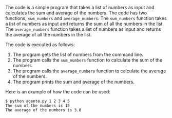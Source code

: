 The code is a simple program that takes a list of numbers as input and calculates the sum and average of the numbers. The code has two functions, `sum_numbers` and `average_numbers`. The `sum_numbers` function takes a list of numbers as input and returns the sum of all the numbers in the list. The `average_numbers` function takes a list of numbers as input and returns the average of all the numbers in the list.

The code is executed as follows:

1. The program gets the list of numbers from the command line.
2. The program calls the `sum_numbers` function to calculate the sum of the numbers.
3. The program calls the `average_numbers` function to calculate the average of the numbers.
4. The program prints the sum and average of the numbers.

Here is an example of how the code can be used:

```
$ python agente.py 1 2 3 4 5
The sum of the numbers is 15
The average of the numbers is 3.0
```
